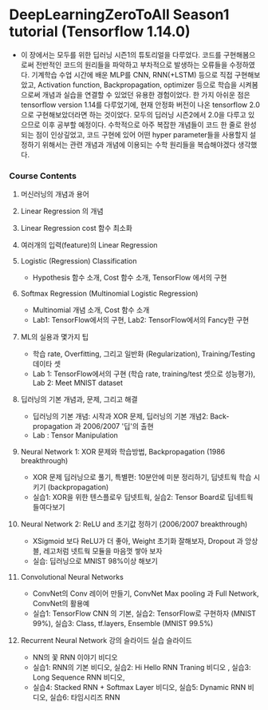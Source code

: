 # DeepLearningZeroToAll Season1 tutorial (Tensorflow 1.14.0)

- 이 장에서는 모두를 위한 딥러닝 시즌1의 튜토리얼을 다루었다. 코드를 구현해봄으로써 전반적인 코드의 원리들을 파악하고 부차적으로 발생하는 오류들을 수정하였다. 기계학습 수업 시간에 배운 MLP를 CNN, RNN(+LSTM) 등으로 직접 구현해보았고, Activation function, Backpropagation, optimizer 등으로 학습을 시켜봄으로써 개념과 실습을 연결할 수 있었던 유용한 경험이었다. 한 가지 아쉬운 점은 tensorflow version 1.14를 다루었기에, 현재 안정화 버전이 나온 tensorflow 2.0으로 구현해보았더라면 하는 것이었다. 모두의 딥러닝 시즌2에서 2.0을 다루고 있으므로 이후 공부할 예정이다. 수학적으로 아주 복잡한 개념들이 코드 한 줄로 완성되는 점이 인상깊었고, 코드 구현에 있어 어떤 hyper parameter들을 사용할지 설정하기 위해서는 관련 개념과 개념에 이용되는 수학 원리들을 복습해야겠다 생각했다.

### Course Contents
1. 머신러닝의 개념과 용어
2. Linear Regression 의 개념
3. Linear Regression cost 함수 최소화
4. 여러개의 입력(feature)의 Linear Regression
5. Logistic (Regression) Classification
    - Hypothesis 함수 소개, Cost 함수 소개, TensorFlow 에서의 구현
  
6. Softmax Regression (Multinomial Logistic Regression)
    - Multinomial 개념 소개, Cost 함수 소개
    - Lab1: TensorFlow에서의 구현, Lab2: TensorFlow에서의 Fancy한 구현
  
7. ML의 실용과 몇가지 팁
    - 학습 rate, Overfitting, 그리고 일반화 (Regularization), Training/Testing 데이타 셋
    - Lab 1: TensorFlow에서의 구현 (학습 rate, training/test 셋으로 성능평가), Lab 2: Meet MNIST dataset
  
8. 딥러닝의 기본 개념과, 문제, 그리고 해결
    - 딥러닝의 기본 개념: 시작과 XOR 문제, 딥러닝의 기본 개념2: Back-propagation 과 2006/2007 '딥'의 출현
    - Lab : Tensor Manipulation
  
9. Neural Network 1: XOR 문제와 학습방법, Backpropagation (1986 breakthrough)
    - XOR 문제 딥러닝으로 풀기, 특별편: 10분안에 미분 정리하기, 딥넷트웍 학습 시키기 (backpropagation)
    - 실습1: XOR을 위한 텐스플로우 딥넷트웍, 실습2: Tensor Board로 딥네트웍 들여다보기
  
10. Neural Network 2: ReLU and 초기값 정하기 (2006/2007 breakthrough) 
    - XSigmoid 보다 ReLU가 더 좋아, Weight 초기화 잘해보자, Dropout 과 앙상블, 레고처럼 넷트웍 모듈을 마음껏 쌓아 보자
    - 실습: 딥러닝으로 MNIST 98%이상 해보기
  
11. Convolutional Neural Networks
    - ConvNet의 Conv 레이어 만들기, ConvNet Max pooling 과 Full Network, ConvNet의 활용예
    - 실습1: TensorFlow CNN 의 기본, 실습2: TensorFlow로 구현하자 (MNIST 99%), 실습3: Class, tf.layers, Ensemble (MNIST 99.5%)
  
12. Recurrent Neural Network 강의 슬라이드  실습 슬라이드 
    - NN의 꽃 RNN 이야기 비디오 
    - 실습1: RNN의 기본 비디오, 실습2: Hi Hello RNN Traning 비디오 , 실습3: Long Sequence RNN 비디오,
    - 실습4: Stacked RNN + Softmax Layer 비디오, 실습5: Dynamic RNN 비디오, 실습6: 타임시리즈 RNN
